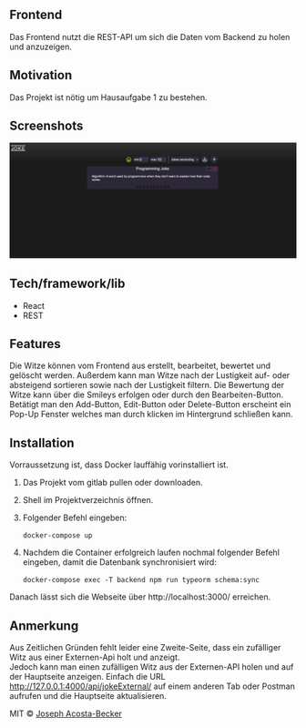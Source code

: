 ## Frontend

Das Frontend nutzt die REST-API um sich die Daten vom Backend zu holen und anzuzeigen.

## Motivation

Das Projekt ist nötig um Hausaufgabe 1 zu bestehen.

## Screenshots

![Alt text](/images/website.jpg?raw=true "Optional Title")

## Tech/framework/lib

- React
- REST

## Features

Die Witze können vom Frontend aus erstellt, bearbeitet, bewertet und gelöscht werden.
Außerdem kann man Witze nach der Lustigkeit auf- oder absteigend sortieren sowie
nach der Lustigkeit filtern.
Die Bewertung der Witze kann über die Smileys erfolgen oder durch den Bearbeiten-Button.
Betätigt man den Add-Button, Edit-Button oder Delete-Button erscheint ein Pop-Up Fenster welches man durch klicken im Hintergrund schließen kann.

## Installation

Vorraussetzung ist, dass Docker lauffähig vorinstalliert ist.

1. Das Projekt vom gitlab pullen oder downloaden.
2. Shell im Projektverzeichnis öffnen.
3. Folgender Befehl eingeben:<br>

   ```console
   docker-compose up
   ```

4. Nachdem die Container erfolgreich laufen nochmal folgender Befehl eingeben, damit die Datenbank synchronisiert wird:<br>

   ```console
   docker-compose exec -T backend npm run typeorm schema:sync
   ```

Danach lässt sich die Webseite über http://localhost:3000/ erreichen.

## Anmerkung

Aus Zeitlichen Gründen fehlt leider eine Zweite-Seite, dass ein zufälliger Witz aus einer Externen-Api holt und anzeigt.<br>
Jedoch kann man einen zufälligen Witz aus der Externen-API holen und auf der Hauptseite anzeigen. Einfach die URL http://127.0.0.1:4000/api/jokeExternal/ auf einem anderen Tab oder Postman aufrufen und die Hauptseite aktualisieren.

MIT © [Joseph Acosta-Becker]()
